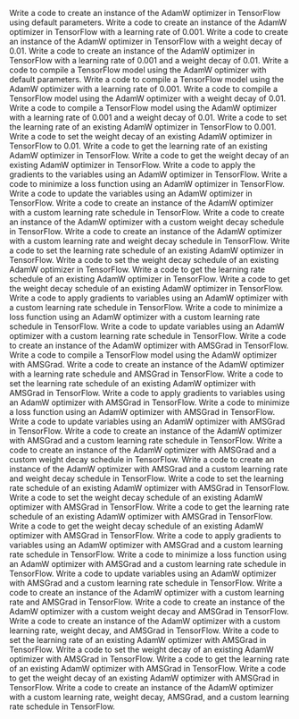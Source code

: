 Write a code to create an instance of the AdamW optimizer in TensorFlow using default parameters.
Write a code to create an instance of the AdamW optimizer in TensorFlow with a learning rate of 0.001.
Write a code to create an instance of the AdamW optimizer in TensorFlow with a weight decay of 0.01.
Write a code to create an instance of the AdamW optimizer in TensorFlow with a learning rate of 0.001 and a weight decay of 0.01.
Write a code to compile a TensorFlow model using the AdamW optimizer with default parameters.
Write a code to compile a TensorFlow model using the AdamW optimizer with a learning rate of 0.001.
Write a code to compile a TensorFlow model using the AdamW optimizer with a weight decay of 0.01.
Write a code to compile a TensorFlow model using the AdamW optimizer with a learning rate of 0.001 and a weight decay of 0.01.
Write a code to set the learning rate of an existing AdamW optimizer in TensorFlow to 0.001.
Write a code to set the weight decay of an existing AdamW optimizer in TensorFlow to 0.01.
Write a code to get the learning rate of an existing AdamW optimizer in TensorFlow.
Write a code to get the weight decay of an existing AdamW optimizer in TensorFlow.
Write a code to apply the gradients to the variables using an AdamW optimizer in TensorFlow.
Write a code to minimize a loss function using an AdamW optimizer in TensorFlow.
Write a code to update the variables using an AdamW optimizer in TensorFlow.
Write a code to create an instance of the AdamW optimizer with a custom learning rate schedule in TensorFlow.
Write a code to create an instance of the AdamW optimizer with a custom weight decay schedule in TensorFlow.
Write a code to create an instance of the AdamW optimizer with a custom learning rate and weight decay schedule in TensorFlow.
Write a code to set the learning rate schedule of an existing AdamW optimizer in TensorFlow.
Write a code to set the weight decay schedule of an existing AdamW optimizer in TensorFlow.
Write a code to get the learning rate schedule of an existing AdamW optimizer in TensorFlow.
Write a code to get the weight decay schedule of an existing AdamW optimizer in TensorFlow.
Write a code to apply gradients to variables using an AdamW optimizer with a custom learning rate schedule in TensorFlow.
Write a code to minimize a loss function using an AdamW optimizer with a custom learning rate schedule in TensorFlow.
Write a code to update variables using an AdamW optimizer with a custom learning rate schedule in TensorFlow.
Write a code to create an instance of the AdamW optimizer with AMSGrad in TensorFlow.
Write a code to compile a TensorFlow model using the AdamW optimizer with AMSGrad.
Write a code to create an instance of the AdamW optimizer with a learning rate schedule and AMSGrad in TensorFlow.
Write a code to set the learning rate schedule of an existing AdamW optimizer with AMSGrad in TensorFlow.
Write a code to apply gradients to variables using an AdamW optimizer with AMSGrad in TensorFlow.
Write a code to minimize a loss function using an AdamW optimizer with AMSGrad in TensorFlow.
Write a code to update variables using an AdamW optimizer with AMSGrad in TensorFlow.
Write a code to create an instance of the AdamW optimizer with AMSGrad and a custom learning rate schedule in TensorFlow.
Write a code to create an instance of the AdamW optimizer with AMSGrad and a custom weight decay schedule in TensorFlow.
Write a code to create an instance of the AdamW optimizer with AMSGrad and a custom learning rate and weight decay schedule in TensorFlow.
Write a code to set the learning rate schedule of an existing AdamW optimizer with AMSGrad in TensorFlow.
Write a code to set the weight decay schedule of an existing AdamW optimizer with AMSGrad in TensorFlow.
Write a code to get the learning rate schedule of an existing AdamW optimizer with AMSGrad in TensorFlow.
Write a code to get the weight decay schedule of an existing AdamW optimizer with AMSGrad in TensorFlow.
Write a code to apply gradients to variables using an AdamW optimizer with AMSGrad and a custom learning rate schedule in TensorFlow.
Write a code to minimize a loss function using an AdamW optimizer with AMSGrad and a custom learning rate schedule in TensorFlow.
Write a code to update variables using an AdamW optimizer with AMSGrad and a custom learning rate schedule in TensorFlow.
Write a code to create an instance of the AdamW optimizer with a custom learning rate and AMSGrad in TensorFlow.
Write a code to create an instance of the AdamW optimizer with a custom weight decay and AMSGrad in TensorFlow.
Write a code to create an instance of the AdamW optimizer with a custom learning rate, weight decay, and AMSGrad in TensorFlow.
Write a code to set the learning rate of an existing AdamW optimizer with AMSGrad in TensorFlow.
Write a code to set the weight decay of an existing AdamW optimizer with AMSGrad in TensorFlow.
Write a code to get the learning rate of an existing AdamW optimizer with AMSGrad in TensorFlow.
Write a code to get the weight decay of an existing AdamW optimizer with AMSGrad in TensorFlow.
Write a code to create an instance of the AdamW optimizer with a custom learning rate, weight decay, AMSGrad, and a custom learning rate schedule in TensorFlow.